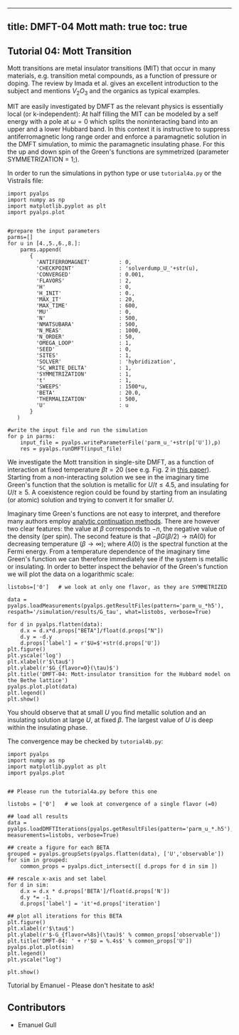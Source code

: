 
---
title: DMFT-04 Mott
math: true
toc: true
---

## Tutorial 04: Mott Transition

Mott transitions are metal insulator transitions (MIT) that occur in many materials, e.g. transition metal compounds, as a function of pressure or doping. The review by Imada et al. gives an excellent introduction to the subject and mentions $V_2O_3$ and the organics as typical examples.

MIT are easily investigated by DMFT as the relevant physics is essentially local (or k-independent): At half filling the MIT can be modeled by a self energy with a pole at $\omega=0$ which splits the noninteracting band into an upper and a lower Hubbard band. In this context it is instructive to suppress antiferromagnetic long range order and enforce a paramagnetic solution in the DMFT simulation, to mimic the paramagnetic insulating phase. For this the up and down spin of the Green's functions are symmetrized (parameter SYMMETRIZATION = 1;).

In order to run the simulations in python type or use `tutorial4a.py` or the Vistrails file:

    import pyalps
    import numpy as np
    import matplotlib.pyplot as plt
    import pyalps.plot


    #prepare the input parameters
    parms=[]
    for u in [4.,5.,6.,8.]: 
        parms.append(
           { 
             'ANTIFERROMAGNET'         : 0,
             'CHECKPOINT'              : 'solverdump_U_'+str(u),
             'CONVERGED'               : 0.001,
             'FLAVORS'                 : 2,
             'H'                       : 0,
             'H_INIT'                  : 0.,
             'MAX_IT'                  : 20,
             'MAX_TIME'                : 600,
             'MU'                      : 0,
             'N'                       : 500,
             'NMATSUBARA'              : 500, 
             'N_MEAS'                  : 1000,
             'N_ORDER'                 : 50,
             'OMEGA_LOOP'              : 1,
             'SEED'                    : 0, 
             'SITES'                   : 1,              
             'SOLVER'                  : 'hybridization',
             'SC_WRITE_DELTA'          : 1,
             'SYMMETRIZATION'          : 1,
             't'                       : 1,
             'SWEEPS'                  : 1500*u,
             'BETA'                    : 20.0,
             'THERMALIZATION'          : 500,
             'U'                       : u
           }
       )
    
    #write the input file and run the simulation
    for p in parms:
        input_file = pyalps.writeParameterFile('parm_u_'+str(p['U']),p)
        res = pyalps.runDMFT(input_file)

We investigate the Mott transition in single-site DMFT, as a function of interaction at fixed temperature $\beta t=20$ (see e.g. Fig. 2 in [this paper](https://journals.aps.org/prb/abstract/10.1103/PhysRevB.76.235123)). Starting from a non-interacting solution we see in the imaginary time Green's function that the solution is metallic for $U/t \leq 4.5$, and insulating for $U/t\geq 5$. A coexistence region could be found by starting from an insulating (or atomic) solution and trying to convert it for smaller $U$.

Imaginary time Green's functions are not easy to interpret, and therefore many authors employ [analytic continuation methods](). There are however two clear features: the value at $\beta$ corresponds to $-n$, the negative value of the density (per spin). The second feature is that $-\beta G(\beta/2) \rightarrow \pi A(0)$ for decreasing temperature ($\beta\rightarrow\infty$); where $A(0)$ is the spectral function at the Fermi energy. From a temperature dependence of the imaginary time Green's function we can therefore immediately see if the system is metallic or insulating. In order to better inspect the behavior of the Green's function we will plot the data on a logarithmic scale:

    listobs=['0']   # we look at only one flavor, as they are SYMMETRIZED
   
    data = pyalps.loadMeasurements(pyalps.getResultFiles(pattern='parm_u_*h5'), respath='/simulation/results/G_tau', what=listobs, verbose=True)

    for d in pyalps.flatten(data):
        d.x = d.x*d.props["BETA"]/float(d.props["N"])
        d.y = -d.y
        d.props['label'] = r'$U=$'+str(d.props['U'])
    plt.figure()
    plt.yscale('log')
    plt.xlabel(r'$\tau$')
    plt.ylabel(r'$G_{flavor=0}(\tau)$')
    plt.title('DMFT-04: Mott-insulator transition for the Hubbard model on the Bethe lattice')
    pyalps.plot.plot(data)
    plt.legend()
    plt.show()

You should observe that at small $U$ you find metallic solution and an insulating solution at large $U$, at fixed $\beta$. The largest value of $U$ is deep within the insulating phase.

The convergence may be checked by `tutorial4b.py`:

    import pyalps
    import numpy as np
    import matplotlib.pyplot as plt
    import pyalps.plot


    ## Please run the tutorial4a.py before this one

    listobs = ['0']   # we look at convergence of a single flavor (=0) 

    ## load all results
    data = pyalps.loadDMFTIterations(pyalps.getResultFiles(pattern='parm_u_*.h5'), measurements=listobs, verbose=True)

    ## create a figure for each BETA
    grouped = pyalps.groupSets(pyalps.flatten(data), ['U','observable'])
    for sim in grouped:
        common_props = pyalps.dict_intersect([ d.props for d in sim ])
   
    ## rescale x-axis and set label
    for d in sim:
        d.x = d.x * d.props['BETA']/float(d.props['N'])
        d.y *= -1.
        d.props['label'] = 'it'+d.props['iteration']
   
    ## plot all iterations for this BETA
    plt.figure()
    plt.xlabel(r'$\tau$')
    plt.ylabel(r'$-G_{flavor=%8s}(\tau)$' % common_props['observable'])
    plt.title('DMFT-04: ' + r'$U = %.4s$' % common_props['U'])
    pyalps.plot.plot(sim)
    plt.legend()
    plt.yscale("log")

    plt.show()

Tutorial by Emanuel - Please don't hesitate to ask!

## Contributors

- Emanuel Gull

